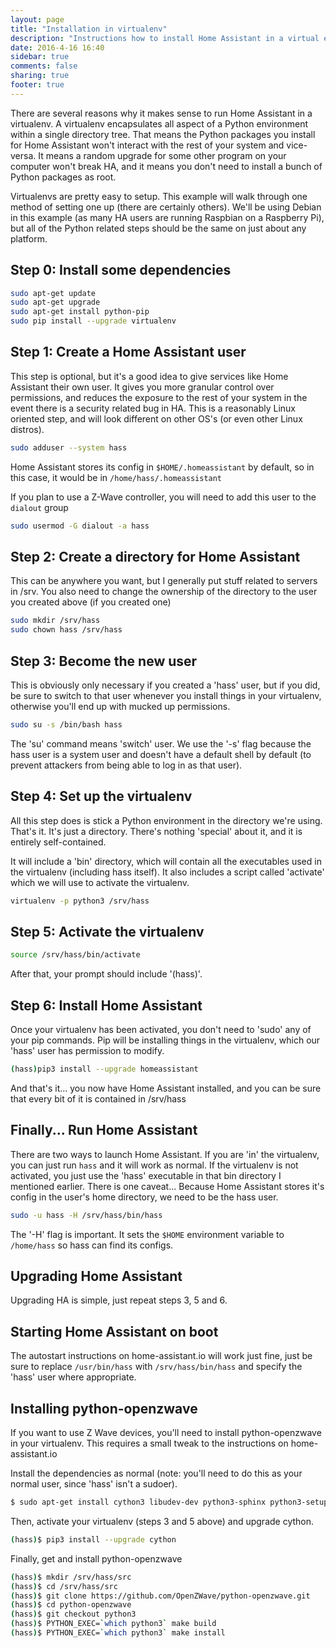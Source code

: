 ```yaml
---
layout: page
title: "Installation in virtualenv"
description: "Instructions how to install Home Assistant in a virtual environment."
date: 2016-4-16 16:40
sidebar: true
comments: false
sharing: true
footer: true
---
```


There are several reasons why it makes sense to run Home Assistant in a virtualenv. A virtualenv encapsulates all aspect of a Python environment within a single directory tree. That means the Python packages you install for Home Assistant won't interact with the rest of your system and vice-versa. It means a random upgrade for some other program on your computer won't break HA, and it means you don't need to install a bunch of Python packages as root.

Virtualenvs are pretty easy to setup. This example will walk through one method of setting one up (there are certainly others). We'll be using Debian in this example (as many HA users are running Raspbian on a Raspberry Pi), but all of the Python related steps should be the same on just about any platform.

## Step 0: Install some dependencies

```bash
sudo apt-get update
sudo apt-get upgrade
sudo apt-get install python-pip
sudo pip install --upgrade virtualenv
```

## Step 1: Create a Home Assistant user

This step is optional, but it's a good idea to give services like Home Assistant their own user. It gives you more granular control over permissions, and reduces the exposure to the rest of your system in the event there is a security related bug in HA. This is a reasonably Linux oriented step, and will look different on other OS's (or even other Linux distros).

```bash
sudo adduser --system hass
```

Home Assistant stores its config in `$HOME/.homeassistant` by default, so in this case, it would be in `/home/hass/.homeassistant`

If you plan to use a Z-Wave controller, you will need to add this user to the `dialout` group

```bash
sudo usermod -G dialout -a hass
```

## Step 2: Create a directory for Home Assistant

This can be anywhere you want, but I generally put stuff related to servers in /srv. You also need to change the ownership of the directory to the user you created above (if you created one)

```bash
sudo mkdir /srv/hass
sudo chown hass /srv/hass
```

## Step 3: Become the new user

This is obviously only necessary if you created a 'hass' user, but if you did, be sure to switch to that user whenever you install things in your virtualenv, otherwise you'll end up with mucked up permissions.

```bash
sudo su -s /bin/bash hass
```

The 'su' command means 'switch' user. We use the '-s' flag because the hass user is a system user and doesn't have a default shell by default (to prevent attackers from being able to log in as that user).

## Step 4: Set up the virtualenv

All this step does is stick a Python environment in the directory we're using. That's it. It's just a directory. There's nothing 'special' about it, and it is entirely self-contained.

It will include a 'bin' directory, which will contain all the executables used in the virtualenv (including hass itself). It also includes a script called 'activate' which we will use to activate the virtualenv.

```bash
virtualenv -p python3 /srv/hass
```

## Step 5: Activate the virtualenv

```bash
source /srv/hass/bin/activate
```

After that, your prompt should include '(hass)'.

## Step 6: Install Home Assistant

Once your virtualenv has been activated, you don't need to 'sudo' any of your pip commands. Pip will be installing things in the virtualenv, which our 'hass' user has permission to modify.

```bash
(hass)pip3 install --upgrade homeassistant
```

And that's it... you now have Home Assistant installed, and you can be sure that every bit of it is contained in /srv/hass

## Finally... Run Home Assistant

There are two ways to launch Home Assistant. If you are 'in' the virtualenv, you can just run `hass` and it will work as normal. If the virtualenv is not activated, you just use the 'hass' executable in that bin directory I mentioned earlier. There is one caveat... Because Home Assistant stores it's config in the user's home directory, we need to be the hass user.

```bash
sudo -u hass -H /srv/hass/bin/hass
```

The '-H' flag is important. It sets the `$HOME` environment variable to `/home/hass` so hass can find its configs.

## Upgrading Home Assistant

Upgrading HA is simple, just repeat steps 3, 5 and 6.

## Starting Home Assistant on boot

The autostart instructions on home-assistant.io will work just fine, just be sure to replace `/usr/bin/hass` with `/srv/hass/bin/hass` and specify the 'hass' user where appropriate.

## Installing python-openzwave

If you want to use Z Wave devices, you'll need to install python-openzwave in your virtualenv. This requires a small tweak to the instructions on home-assistant.io

Install the dependencies as normal (note: you'll need to do this as your normal user, since 'hass' isn't a sudoer).

```bash
$ sudo apt-get install cython3 libudev-dev python3-sphinx python3-setuptools
```

Then, activate your virtualenv (steps 3 and 5 above) and upgrade cython.

```bash
(hass)$ pip3 install --upgrade cython
```

Finally, get and install python-openzwave

```bash
(hass)$ mkdir /srv/hass/src
(hass)$ cd /srv/hass/src
(hass)$ git clone https://github.com/OpenZWave/python-openzwave.git
(hass)$ cd python-openzwave
(hass)$ git checkout python3
(hass)$ PYTHON_EXEC=`which python3` make build
(hass)$ PYTHON_EXEC=`which python3` make install
```

